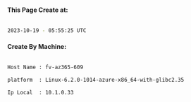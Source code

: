 
   
#### This Page Create at:

```bash

2023-10-19 - 05:55:25 UTC

```

#### Create By Machine:

```bash

Host Name : fv-az365-609

platform  : Linux-6.2.0-1014-azure-x86_64-with-glibc2.35

Ip Local  : 10.1.0.33

```

